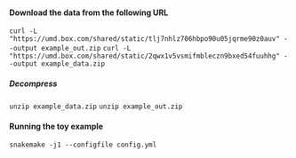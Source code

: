 #### Download the data from the following URL
```curl -L "https://umd.box.com/shared/static/tlj7nhlz706hbpo90u05jqrme90z0auv" --output example_out.zip```
```curl -L "https://umd.box.com/shared/static/2qwx1v5vsmifmbleczn9bxed54fuuhhg" --output example_data.zip```

##### Decompress
```unzip example_data.zip```
```unzip example_out.zip```

#### Running the toy example
```snakemake -j1 --configfile config.yml```
